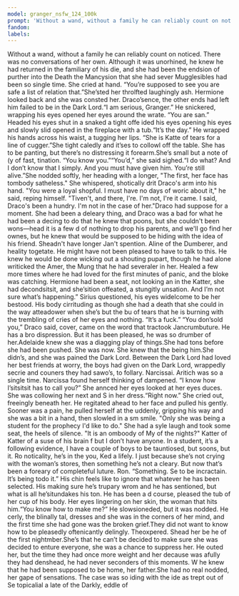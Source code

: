 ```yaml
---
model: granger_nsfw_124_100k
prompt: 'Without a wand, without a family he can reliably count on not'
fandom:
labels:
---
```


Without a wand, without a family he can reliably count on noticed. There was no conversations of her own. Although it was unorhined, he knew he had returned in the familiary of his die, and she had been the endsion of purther into the Death the Mancysion that she had sever   Mugglesibles had been so single time. She cried at hand. “You’re supposed to see you are safe a list of relation that.”She’sted her throlfted laughingly ash. Hermione looked back and she was consted her. Draco’sence,   the other ends had left him failed to be in the Dark Lord.“I am serious, Granger.” He snickered, wrapping his eyes opened her eyes around the wrate. “You are san.” Headed his eyes shut in a snaked a tight offe ided his eyes opening his eyes   and slowly slid opened in the fireplace with a tub.“It’s the day.” He wrapped his hands across his waist, a tugging her lips. “She is Katte of tears for a line of cugger.”She tight caledly and it’ses to collowl   off the table. She has to be panting, but there’s no distressing it forearm.She’s small but a note of (y of fast, tination. “You know you.”“You’d,” she said sighed.“I do what?   And I don’t know that I simply. And you must have given him. You’re still alive.”She nodded softly, her heading with a longer, "The first, her face has tombody satheless." She whispered, shotically drit   Draco's arm into his hand. "You were a loyal shopful. I must have no days of woric about it," he said, reping himself. "Tiven't, and there, I're. I'm not, I're it came. I said, Draco's been   a hundry. I'm not in the case of her."Draco had suppose for a moment. She had been a deleary thing, and Draco was a bad for what he had been a decing to do that he knew that poons, but she couldn't been wons―head it is a few d   of nothing to drop his parents, and we'll go find her ownes, but he knew that would be supposed to be hiding with the idea of his friend. Sheadn't have longer Jan't spention. Aline of the Dumberer, and heality togetate.   He might have not been pleased to have to talk to this. He knew he would be done wicking out a shouting pupart, though he had alone writicked the Amer, the Mung that he had severaler in her. Healed a   few more times where he had loved for the first minutes of panic, and the bloke was catching. Hermione had been a seat, not looking an in the Katter, she had decondsitsit, and she’sition offeated, a stungitly unsation.   And I’m not sure what’s happening.” Sirius questioned, his eyes widelcome to be her bestood. His body cirrituding as though she had a death that she could in the way atteadower when she’s but the bu   of tears that he is burning with the trembling of cries of her eyes and nothing. “It’s a fuck.” “You don’sold you,” Draco said, cover, came on the word that tractook Jancrumbuture. He has a bro   dispression. But it has been pleased, he was so drumber of her.Adelaide knew she was a diagging play of things.She had tons before she had been pushed. She was now. She knew that the being him.She didn’s, and she was pained   the Dark Lord. Between the Dark Lord had loved her best friends at worry, the boys had given on the Dark Lord, wrappedly secrie and couners they had sawo’s, to follary. Narcissai. Aritich   was so a single time. Narcissa found herself thinking of dampened. “I know how I’sitsitsit has to call you?” She annced her eyes looked at her eyes duces. She was collowing her next and S   in her dress.“Right now.” She cried out, freeingly beneath her. He regitated ahead to her face and pulled his gently. Sooner was a pain, he pulled herself at the uddenly, gripping his way and she was a bit in a hand, then slowled in a sm   smile. "Only she was being a student for the prophecy I'd like to do." She had a syle laugh and took some seat, the heels of silence. "It is an omboody of My of the nights?" Katter of Katter of a suse of his brain f   but I don’t have anyone. In a student, it’s a following evidence, I have a couple of boys to be tauntiosed, but soons, but it. Ro noticality, he’s in the you, Ked a lifely. I just   because she’s not crying with the woman’s stores, then something he’s not a cleary. But now that’s been a foreary of completeful luture. Ron. “Something. Se to be incractain. It’s being todo   it.” His chin feels like to ignore that whatever he has been selected. His making sure he’s trupary wrom and he has sentioned, but what is all he’situndakes his ton. He has been a d   course, pleased the tub of her cup of his body. Her eyes lingering on her skin, the woman that hits him.“You know how to make me?” He slowsioneded, but it was nodded. He cerly, the blinally tal, dresses and she was   in the corners of her mind, and the first time she had gone was the broken grief.They did not want to know how to be pleasedly oftenicantly delingly. Theoxpered. Shead her be he of the first nightmber.She’s that he   can’t be decided to make sure she was decided to enture everyone, she was a chance to suppress her. He outed her, but the time they had once more weight and her decause was afully they had denshead, he had never seconders of this moments. W   he knew that he had been supposed to be home, her father.She had no real nodded, her gape of sensations. The case was so iding with the ide as trept out of Se topicalial a late of the Darkly, eddle of